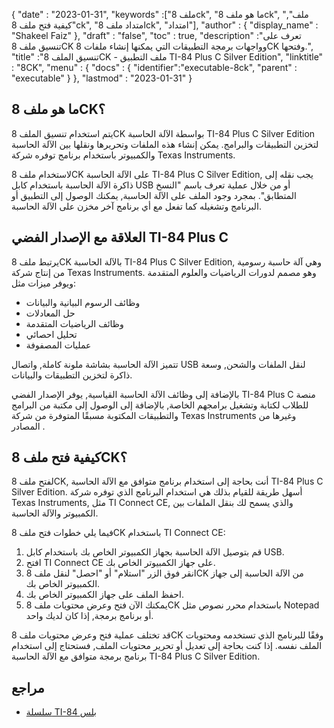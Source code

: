 {
  "date" : "2023-01-31",
  "keywords" :["ملف 8ck", "ما هو ملف 8ck", "ملف", "كيفية فتح ملف 8ck", "امتداد ملف 8ck", "امتداد"],
  "author" : {
    "display_name" : "Shakeel Faiz"
},
  "draft" : "false",
  "toc" : true,
  "description" :"تعرف على تنسيق ملف 8CK وواجهات برمجة التطبيقات التي يمكنها إنشاء ملفات 8CK وفتحها.",
  "title" :"تنسيق الملف 8CK - ملف التطبيق TI-84 Plus C Silver Edition",
  "linktitle" : "8CK",
  "menu" : {
    "docs" : {
      "identifier":"executable-8ck",
      "parent" : "executable"
}
},
  "lastmod" : "2023-01-31"
}

## ما هو ملف 8CK؟

يتم استخدام تنسيق الملف 8CK بواسطة الآلة الحاسبة TI-84 Plus C Silver Edition لتخزين التطبيقات والبرامج. يمكن إنشاء هذه الملفات وتحريرها ونقلها بين الآلة الحاسبة والكمبيوتر باستخدام برنامج توفره شركة Texas Instruments.

لاستخدام ملف 8CK على الآلة الحاسبة TI-84 Plus C Silver Edition, يجب نقله إلى ذاكرة الآلة الحاسبة باستخدام كابل USB أو من خلال عملية تعرف باسم "النسخ المتطابق". بمجرد وجود الملف على الآلة الحاسبة, يمكنك الوصول إلى التطبيق أو البرنامج وتشغيله كما تفعل مع أي برنامج آخر مخزن على الآلة الحاسبة.

## العلاقة مع الإصدار الفضي TI-84 Plus C

يرتبط ملف 8CK بالآلة الحاسبة TI-84 Plus C Silver Edition, وهي آلة حاسبة رسومية من إنتاج شركة Texas Instruments. وهو مصمم لدورات الرياضيات والعلوم المتقدمة ويوفر ميزات مثل:

- وظائف الرسوم البيانية والبيانات
- حل المعادلات
- وظائف الرياضيات المتقدمة
- تحليل احصائي
- عمليات المصفوفة

تتميز الآلة الحاسبة بشاشة ملونة كاملة, واتصال USB لنقل الملفات والشحن, وسعة ذاكرة لتخزين التطبيقات والبيانات.

بالإضافة إلى وظائف الآلة الحاسبة القياسية, يوفر الإصدار الفضي TI-84 Plus C منصة للطلاب لكتابة وتشغيل برامجهم الخاصة, بالإضافة إلى الوصول إلى مكتبة من البرامج والتطبيقات المكتوبة مسبقًا المتوفرة من شركة Texas Instruments وغيرها من المصادر .

## كيفية فتح ملف 8CK؟

لفتح ملف 8CK, أنت بحاجة إلى استخدام برنامج متوافق مع الآلة الحاسبة TI-84 Plus C Silver Edition. أسهل طريقة للقيام بذلك هي استخدام البرنامج الذي توفره شركة Texas Instruments, مثل TI Connect CE, والذي يسمح لك بنقل الملفات بين الكمبيوتر والآلة الحاسبة.

فيما يلي خطوات فتح ملف 8CK باستخدام TI Connect CE:

1. قم بتوصيل الآلة الحاسبة بجهاز الكمبيوتر الخاص بك باستخدام كابل USB.
2. افتح TI Connect CE على جهاز الكمبيوتر الخاص بك.
3. انقر فوق الزر "استلام" أو "احصل" لنقل ملف 8CK من الآلة الحاسبة إلى جهاز الكمبيوتر الخاص بك.
4. احفظ الملف على جهاز الكمبيوتر الخاص بك.
5. يمكنك الآن فتح وعرض محتويات ملف 8CK باستخدام محرر نصوص مثل Notepad أو برنامج برمجة, إذا كان لديك واحد.

قد تختلف عملية فتح وعرض محتويات ملف 8CK وفقًا للبرنامج الذي تستخدمه ومحتويات الملف نفسه. إذا كنت بحاجة إلى تعديل أو تحرير محتويات الملف, فستحتاج إلى استخدام برنامج برمجة متوافق مع الآلة الحاسبة TI-84 Plus C Silver Edition.

## مراجع
* [سلسلة TI-84 بلس](https://en.wikipedia.org/wiki/TI-84_Plus_series)

